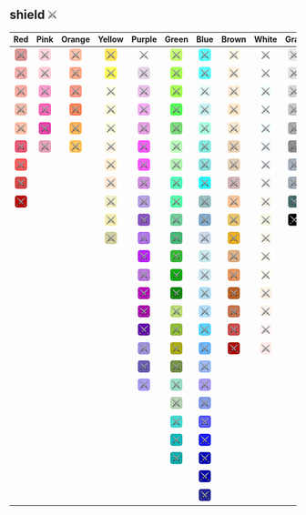 ## shield ![shield](../../icons/misc/att.png)
| Red | Pink | Orange | Yellow | Purple | Green | Blue | Brown | White | Gray |
|:-:|:-:|:-:|:-:|:-:|:-:|:-:|:-:|:-:|:-:|
| ![IndianRed](../../icons/misc/att/IndianRed.png) | ![Pink](../../icons/misc/att/Pink.png) | ![LightSalmon](../../icons/misc/att/LightSalmon.png) | ![Gold](../../icons/misc/att/Gold.png) | ![Lavender](../../icons/misc/att/Lavender.png) | ![GreenYellow](../../icons/misc/att/GreenYellow.png) | ![Aqua](../../icons/misc/att/Aqua.png) | ![Cornsilk](../../icons/misc/att/Cornsilk.png) | ![White](../../icons/misc/att/White.png) | ![Gainsboro](../../icons/misc/att/Gainsboro.png) |
| ![LightCoral](../../icons/misc/att/LightCoral.png) | ![LightPink](../../icons/misc/att/LightPink.png) | ![Coral](../../icons/misc/att/Coral.png) | ![Yellow](../../icons/misc/att/Yellow.png) | ![Thistle](../../icons/misc/att/Thistle.png) | ![Chartreuse](../../icons/misc/att/Chartreuse.png) | ![Cyan](../../icons/misc/att/Cyan.png) | ![BlanchedAlmond](../../icons/misc/att/BlanchedAlmond.png) | ![Snow](../../icons/misc/att/Snow.png) | ![LightGray](../../icons/misc/att/LightGray.png) |
| ![Salmon](../../icons/misc/att/Salmon.png) | ![HotPink](../../icons/misc/att/HotPink.png) | ![Tomato](../../icons/misc/att/Tomato.png) | ![LightYellow](../../icons/misc/att/LightYellow.png) | ![Plum](../../icons/misc/att/Plum.png) | ![LawnGreen](../../icons/misc/att/LawnGreen.png) | ![LightCyan](../../icons/misc/att/LightCyan.png) | ![Bisque](../../icons/misc/att/Bisque.png) | ![HoneyDew](../../icons/misc/att/HoneyDew.png) | ![Silver](../../icons/misc/att/Silver.png) |
| ![DarkSalmon](../../icons/misc/att/DarkSalmon.png) | ![DeepPink](../../icons/misc/att/DeepPink.png) | ![OrangeRed](../../icons/misc/att/OrangeRed.png) | ![LemonChiffon](../../icons/misc/att/LemonChiffon.png) | ![Violet](../../icons/misc/att/Violet.png) | ![Lime](../../icons/misc/att/Lime.png) | ![PaleTurquoise](../../icons/misc/att/PaleTurquoise.png) | ![NavajoWhite](../../icons/misc/att/NavajoWhite.png) | ![MintCream](../../icons/misc/att/MintCream.png) | ![DarkGray](../../icons/misc/att/DarkGray.png) |
| ![LightSalmon](../../icons/misc/att/LightSalmon.png) | ![MediumVioletRed](../../icons/misc/att/MediumVioletRed.png) | ![DarkOrange](../../icons/misc/att/DarkOrange.png) | ![LightGoldenrodYellow](../../icons/misc/att/LightGoldenrodYellow.png) | ![Orchid](../../icons/misc/att/Orchid.png) | ![LimeGreen](../../icons/misc/att/LimeGreen.png) | ![Aquamarine](../../icons/misc/att/Aquamarine.png) | ![Wheat](../../icons/misc/att/Wheat.png) | ![Azure](../../icons/misc/att/Azure.png) | ![Gray](../../icons/misc/att/Gray.png) |
| ![Crimson](../../icons/misc/att/Crimson.png) | ![PaleVioletRed](../../icons/misc/att/PaleVioletRed.png) | ![Orange](../../icons/misc/att/Orange.png) | ![PapayaWhip](../../icons/misc/att/PapayaWhip.png) | ![Fuchsia](../../icons/misc/att/Fuchsia.png) | ![PaleGreen](../../icons/misc/att/PaleGreen.png) | ![Turquoise](../../icons/misc/att/Turquoise.png) | ![BurlyWood](../../icons/misc/att/BurlyWood.png) | ![AliceBlue](../../icons/misc/att/AliceBlue.png) | ![DimGray](../../icons/misc/att/DimGray.png) |
| ![Red](../../icons/misc/att/Red.png) | | | ![Moccasin](../../icons/misc/att/Moccasin.png) | ![Magenta](../../icons/misc/att/Magenta.png) | ![LightGreen](../../icons/misc/att/LightGreen.png) | ![MediumTurquoise](../../icons/misc/att/MediumTurquoise.png) | ![Tan](../../icons/misc/att/Tan.png) | ![GhostWhite](../../icons/misc/att/GhostWhite.png) | ![LightSlateGray](../../icons/misc/att/LightSlateGray.png) |
| ![FireBrick](../../icons/misc/att/FireBrick.png) | | | ![PeachPuff](../../icons/misc/att/PeachPuff.png) | ![MediumOrchid](../../icons/misc/att/MediumOrchid.png) | ![MediumSpringGreen](../../icons/misc/att/MediumSpringGreen.png) | ![DarkTurquoise](../../icons/misc/att/DarkTurquoise.png) | ![RosyBrown](../../icons/misc/att/RosyBrown.png) | ![WhiteSmoke](../../icons/misc/att/WhiteSmoke.png) | ![SlateGray](../../icons/misc/att/SlateGray.png) |
| ![DarkRed](../../icons/misc/att/DarkRed.png) | | | ![PaleGoldenrod](../../icons/misc/att/PaleGoldenrod.png) | ![MediumPurple](../../icons/misc/att/MediumPurple.png) | ![SpringGreen](../../icons/misc/att/SpringGreen.png) | ![CadetBlue](../../icons/misc/att/CadetBlue.png) | ![SandyBrown](../../icons/misc/att/SandyBrown.png) | ![SeaShell](../../icons/misc/att/SeaShell.png) | ![DarkSlateGray](../../icons/misc/att/DarkSlateGray.png) |
| | | | ![Khaki](../../icons/misc/att/Khaki.png) | ![RebeccaPurple](../../icons/misc/att/RebeccaPurple.png) | ![MediumSeaGreen](../../icons/misc/att/MediumSeaGreen.png) | ![SteelBlue](../../icons/misc/att/SteelBlue.png) | ![Goldenrod](../../icons/misc/att/Goldenrod.png) | ![Beige](../../icons/misc/att/Beige.png) | ![Black](../../icons/misc/att/Black.png) |
| | | | ![DarkKhaki](../../icons/misc/att/DarkKhaki.png) | ![BlueViolet](../../icons/misc/att/BlueViolet.png) | ![SeaGreen](../../icons/misc/att/SeaGreen.png) | ![LightSteelBlue](../../icons/misc/att/LightSteelBlue.png) | ![DarkGoldenrod](../../icons/misc/att/DarkGoldenrod.png) | ![OldLace](../../icons/misc/att/OldLace.png) | |
| | | | | ![DarkViolet](../../icons/misc/att/DarkViolet.png) | ![ForestGreen](../../icons/misc/att/ForestGreen.png) | ![PowderBlue](../../icons/misc/att/PowderBlue.png) | ![Peru](../../icons/misc/att/Peru.png) | ![FloralWhite](../../icons/misc/att/FloralWhite.png) | |
| | | | | ![DarkOrchid](../../icons/misc/att/DarkOrchid.png) | ![Green](../../icons/misc/att/Green.png) | ![LightBlue](../../icons/misc/att/LightBlue.png) | ![Chocolate](../../icons/misc/att/Chocolate.png) | ![Ivory](../../icons/misc/att/Ivory.png) | |
| | | | | ![DarkMagenta](../../icons/misc/att/DarkMagenta.png) | ![DarkGreen](../../icons/misc/att/DarkGreen.png) | ![SkyBlue](../../icons/misc/att/SkyBlue.png) | ![SaddleBrown](../../icons/misc/att/SaddleBrown.png) | ![AntiqueWhite](../../icons/misc/att/AntiqueWhite.png) | |
| | | | | ![Purple](../../icons/misc/att/Purple.png) | ![YellowGreen](../../icons/misc/att/YellowGreen.png) | ![LightSkyBlue](../../icons/misc/att/LightSkyBlue.png) | ![Sienna](../../icons/misc/att/Sienna.png) | ![Linen](../../icons/misc/att/Linen.png) | |
| | | | | ![Indigo](../../icons/misc/att/Indigo.png) | ![OliveDrab](../../icons/misc/att/OliveDrab.png) | ![DeepSkyBlue](../../icons/misc/att/DeepSkyBlue.png) | ![Brown](../../icons/misc/att/Brown.png) | ![LavenderBlush](../../icons/misc/att/LavenderBlush.png) | |
| | | | | ![SlateBlue](../../icons/misc/att/SlateBlue.png) | ![Olive](../../icons/misc/att/Olive.png) | ![DodgerBlue](../../icons/misc/att/DodgerBlue.png) | ![Maroon](../../icons/misc/att/Maroon.png) | ![MistyRose](../../icons/misc/att/MistyRose.png) | |
| | | | | ![DarkSlateBlue](../../icons/misc/att/DarkSlateBlue.png) | ![DarkOliveGreen](../../icons/misc/att/DarkOliveGreen.png) | ![CornflowerBlue](../../icons/misc/att/CornflowerBlue.png) | | | |
| | | | | ![MediumSlateBlue](../../icons/misc/att/MediumSlateBlue.png) | ![MediumAquamarine](../../icons/misc/att/MediumAquamarine.png) | ![MediumSlateBlue](../../icons/misc/att/MediumSlateBlue.png) | | | |
| | | | | | ![DarkSeaGreen](../../icons/misc/att/DarkSeaGreen.png) | ![RoyalBlue](../../icons/misc/att/RoyalBlue.png) | | | |
| | | | | | ![LightSeaGreen](../../icons/misc/att/LightSeaGreen.png) | ![Blue](../../icons/misc/att/Blue.png) | | | |
| | | | | | ![DarkCyan](../../icons/misc/att/DarkCyan.png) | ![MediumBlue](../../icons/misc/att/MediumBlue.png) | | | |
| | | | | | ![Teal](../../icons/misc/att/Teal.png) | ![DarkBlue](../../icons/misc/att/DarkBlue.png) | | | |
| | | | | | | ![Navy](../../icons/misc/att/Navy.png) | | | |
| | | | | | | ![MidnightBlue](../../icons/misc/att/MidnightBlue.png) | | | |